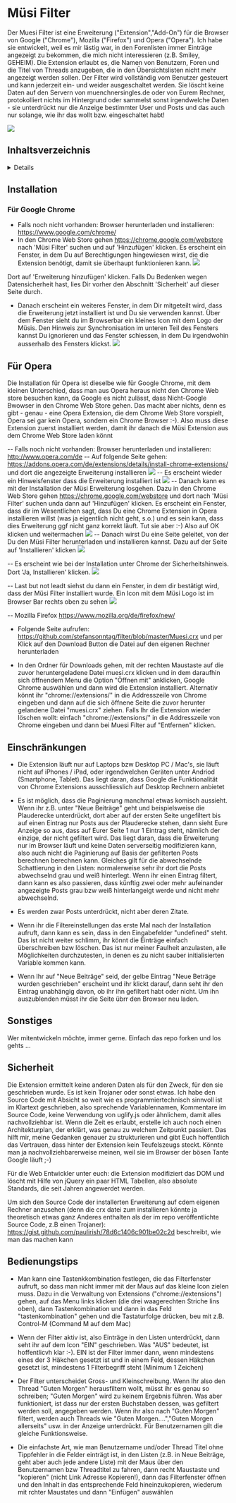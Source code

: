 # Müsi Filter
Der Muesi Filter ist eine Erweiterung ("Extension","Add-On") für die Browser von Google ("Chrome"), Mozilla ("Firefox") und Opera ("Opera"). Ich habe sie entwickelt, weil es mir lästig war, in den Forenlisten immer Einträge angezeigt zu bekommen, die mich nicht interessieren (z.B. Smiley, GEHEIM). Die Extension erlaubt es, die Namen von Benutzern, Foren und die Titel von Threads anzugeben, die in den Übersichtslisten nicht mehr angezeigt werden sollen. Der Filter wird vollständig vom Benutzer gesteuert und kann jederzeit ein- und weider ausgeschaltet werden. Sie löscht keine Daten auf den Servern von muenchnersingles.de oder von Eurem Rechner, protokolliert nichts im Hintergrund oder sammelst sonst irgendwelche Daten - sie unterdrückt nur die Anzeige bestimmter User und Posts und das auch nur solange, wie ihr das wollt bzw. eingeschaltet habt! 

![](./media/filter.jpg)


## Inhaltsverzeichnis
<details>

- [Installation] (#Installation)
- [Einschränkungen] (#Einschränkungen)
- [Sonstiges] (#Sonstiges)
- [Sicherheit] (#Sicherheit)
- [Bedienungstips] (#Bedienungstips)

</details>
	

## Installation

### Für Google Chrome
- Falls noch nicht vorhanden: Browser herunterladen und installieren: https://www.google.com/chrome/
- In den Chrome Web Store gehen https://chrome.google.com/webstore nach 'Müsi Filter' suchen und auf 'Hinzufügen' klicken. Es erscheint ein Fenster, in dem Du auf Berechtigungen hingewiesen wirst, die die Extension benötigt, damit sie überhaupt funktionieren kann. 
![](./media/chromeadd.jpg)

Dort auf 'Erweiterung hinzufügen' klicken. Falls Du Bedenken wegen Datensicherheit hast, lies Dir vorher den Abschnitt 'Sicherheit' auf dieser Seite durch.
- Danach erscheint ein weiteres Fenster, in dem Dir mitgeteilt wird, dass die Erweiterung jetzt installiert ist und Du sie verwenden kannst. Über dem Fenster sieht du im Browserbar ein kleines Icon mit dem Logo der Müsis. Den Hinweis zur Synchronisation im unteren Teil des Fensters kannst Du ignorieren und das Fenster schiessen, in dem Du irgendwohin ausserhalb des Fensters klickst.
![](./media/chromeinstalled.jpg)

## Für Opera
Die Installation für Opera ist dieselbe wie für Google Chrome, mit dem kleinen Unterschied, dass man aus Opera heraus nicht den Chrome Web store besuchen kann, da Google es nicht zulässt, dass Nicht-Google Bwowser in den Chrome Web Store gehen. Das macht aber nichts, denn es gibt - genau - eine Opera Extension, die dem Chrome Web Store vorspielt, Opera sei gar kein Opera, sondern ein Chrome Browser :-). Also muss diese Extension zuerst installiert werden, damit ihr danach die Müsi Extension aus dem Chrome Web Store laden könnt

-- Falls noch nicht vorhanden: Browser herunterladen und installieren: http://www.opera.com/de
-- Auf folgende Seite gehen: https://addons.opera.com/de/extensions/details/install-chrome-extensions/ und dort die angezeigte Erweiterung installieren
 ![](./media/operawebstore.jpg)
 -- Es erscheint wieder ein Hinweisfenster dass die Erweiterung installiert ist
 ![](./media/operawebstoreinstalled.jpg)
-- Danach kann es mit der Installation der Müsi Erweiterung losgehen. Dazu in den Chrome Web Store gehen https://chrome.google.com/webstore und dort nach 'Müsi Filter' suchen unda dann auf 'Hinzufügen' klicken. Es erscheint ein Fenster, dass dir im Wesentlichen sagt, dass Du eine Chrome Extension in Opera installieren willst (was ja eigentlich nicht geht, s.o.) und es sein kann, dass dies Erweiterung ggf nicht ganz korrekt läuft. Tut sie aber :-) Also auf OK klicken und weitermachen
 ![](./media/operachromewarning.jpg)
-- Danach wirst Du eine Seite geleitet, von der Du den Müsi Filter herunterladen und installieren kannst. Dazu auf der Seite auf 'Installieren' klicken
 ![](./media/operamuesidownload.jpg)

-- Es erscheint wie bei der Installation unter Chrome der Sicherheitshinweis. Dort 'Ja, Installieren' klicken. 
 ![](./media/operasecurityhint.jpg)

 -- Last but not leadt siehst du dann ein Fenster, in dem dir bestätigt wird, dass der Müsi Filter installiert wurde. Ein Icon mit dem Müsi Logo ist im Browser Bar rechts oben zu sehen
  ![](./media/operamuesiinstalled.jpg)


-- Mozilla Firefox https://www.mozilla.org/de/firefox/new/


- Folgende Seite aufrufen: https://github.com/stefansonntag/filter/blob/master/Muesi.crx und per Klick auf den Download Button die Datei auf den eigenen Rechner herunterladen

- In den Ordner für Downloads gehen, mit der rechten Maustaste auf die zuvor heruntergeladene Datei muesi.crx klicken und in dem daraufhin sich öffnendem Menu die Option "Öffnen mit" anklicken, Google Chrome auswählen und dann wird die Extension installiert. Alternativ könnt ihr "chrome://extensions/" in die Addresszeile von Chrome eingeben und dann auf die sich öffnene Seite die zuvor herunter gelandene Datei "muesi.crx" ziehen. Falls Ihr die Extension wieder löschen wollt: einfach "chrome://extensions/" in die Addresszeile von Chrome eingeben und dann bei Muesi Filter auf "Entfernen" klicken. 

## Einschränkungen

- Die Extension läuft nur auf Laptops bzw Desktop PC / Mac's, sie läuft nicht auf iPhones / iPad, oder irgendwelchen Geräten unter Andriod (Smartphone, Tablet). Das liegt daran, dass Google die Funktionalität von Chrome Extensions ausschliesslich auf Desktop Rechnern anbietet

- Es ist möglich, dass die Paginierung manchmal etwas komisch aussieht. Wenn ihr z.B. unter "Neue Beiträge" geht und beispielsweise die Plauderecke unterdrückt, dort aber auf der ersten Seite ungefiltert bis auf einen Eintrag nur Posts aus der Plauderecke stehen, dann sieht Eure Anzeige so aus, dass auf Eurer Seite 1 nur 1 Eintrag steht, nämlich der einzige, der nicht gefiltert wird. Das liegt daran, dass die Erweiterung nur im Browser läuft und keine Daten serverseitig modifizieren kann, also auch nicht die Paginierung auf Basis der gefilterten Posts berechnen berechnen kann. Gleiches gilt für die abwechselnde Schattierung in den Listen: normalerweise sehr ihr dort die Posts abwechselnd grau und weiß hinterlegt. Wenn ihr einen Eintrag filtert, dann kann es also passieren, dass künftig zwei oder mehr aufeinander angezeigte Posts grau bzw weiß hinterlangeigt werde und nicht mehr abwechselnd.

- Es werden zwar Posts unterdrückt, nicht aber deren Zitate.  

- Wenn ihr die Filtereinstellungen das erste Mal nach der Installation aufruft, dann kann es sein, dass in den Eingabefelder "undefined" steht. Das ist nicht weiter schlimm, ihr könnt die Einträge einfach überschreiben bzw löschen. Das ist nur meiner Faulheit anzulasten, alle Möglichkeiten durchzutesten, in denen es zu nicht sauber initialisierten Variable kommen kann.

- Wenn Ihr auf "Neue Beiträge" seid, der gelbe Eintrag "Neue Beträge wurden geschrieben" erscheint und ihr klickt darauf, dann seht ihr den Eintrag unabhängig davon, ob ihr ihn gefiltert habt oder nicht. Um ihn auszublenden müsst ihr die Seite übrr den Browser neu laden. 

## Sonstiges

Wer mitentwickeln möchte, immer gerne. Einfach das repo forken und los gehts ...

## Sicherheit

Die Extension ermittelt keine anderen Daten als für den Zweck, für den sie geschrieben wurde. Es ist kein Trojaner oder sonst etwas. Ich habe den Source Code mit Absicht so weit wie es programmiertechnisch sinnvoll ist im Klartext geschrieben, also sprechende Variablennamen, Kommentare im Source Code, keine Verwendung von uglify.js oder ähnlichem, damit alles nachvollziehbar ist. Wenn die Zeit es erlaubt, erstelle ich auch noch einen Architekturplan, der erklärt, was genau zu welchem Zeitpunkt passiert. Das hilft mir, meine Gedanken genauer zu strukturieren und gibt Euch hoffentlich das Vertrauen, dass hinter der Extension kein Teufelszeugs steckt. Könnte man ja nachvollziehbarerweise meinen, weil sie im Browser der bösen Tante Google läuft ;-)

Für die Web Entwickler unter euch: die Extension modifiziert das DOM und löscht mit Hilfe von jQuery ein paar HTML Tabellen, also absolute Standards, die seit Jahren angewerdet werden. 

Um sich den Source Code der installerten Erweiterung auf cdem eigenen Rechner anzusehen (denn die crx datei zum installieren könnte ja theoretisch etwas ganz Anderes enthalten als der im repo veröffentlichte Source Code, z.B einen Trojaner): https://gist.github.com/paulirish/78d6c1406c901be02c2d beschreibt, wie man das machen kann

## Bedienungstips

- Man kann eine Tastenkkombination festlegen, die das Filterfenster aufruft, so dass man nicht immer mit der Maus auf das kleine Icon zielen muss. Dazu in die Verwaltung von Extensions ("chrome://extensions") gehen, auf das Menu links klicken (die drei waagerechten Striche lins oben), dann Tastenkombination und dann in das Feld "tastenkombination" gehen und die Tastaturfolge drücken, beu mit z.B. Control-M (Command M auf dem Mac) 

- Wenn der Filter aktiv ist, also Einträge in den Listen unterdrückt, dann seht ihr auf dem Icon "EIN" geschrieben. Was "AUS" bedeutet, ist hoffentlicvh klar :-). EIN ist der Filter immer dann, wenn mindestens eines der 3 Häkchen gesetzt ist und in einem Feld, dessen Häkchen gesetzt ist, mindestens 1 Filterbegriff steht (Minimum 1 Zeichen)

- Der Filter unterscheidet Gross- und Kleinschreibung. Wenn Ihr also den Thread "Guten Morgen" herausfiltern wollt, müsst ihr es genau so schreiben; "Guten Morgen" wird zu keinem Ergebnis führen. Was aber funktioniert, ist dass nur der ersten Buchstaben dessen, was gefiltert werden soll, angegeben werden. Wenn ihr also nach "Guten Morgen" filtert, werden auch Threads wie "Guten Morgen....","Guten Morgen allerseits" usw. in der Anzeige unterdrückt. Für Benutzernamen gilt die gleiche Funktionsweise.

- Die einfachste Art, wie man Benutzername und/oder Thread Titel ohne Tippfehler in die Felder einträgt ist, in den Listen (z.B. in Neue Beiträge, geht aber auch jede andere Liste) mit der Maus über den Benutzernamen bzw Threadtitel zu fahren, dann recht Maustaste und "kopieren" (nicht Link Adresse Kopieren!), dann das Filterfenster öffnen und den Inhalt in das entsprechende Feld hineinzukopieren, wiederum mit rchter Maustates und dann "Einfügen" auswählen
	
